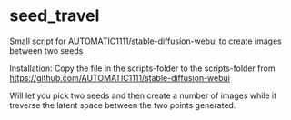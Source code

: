 # seed_travel
Small script for AUTOMATIC1111/stable-diffusion-webui to create images between two seeds

Installation:
Copy the file in the scripts-folder to the scripts-folder from https://github.com/AUTOMATIC1111/stable-diffusion-webui

Will let you pick two seeds and then create a number of images while it treverse the latent space between the two points generated. 
